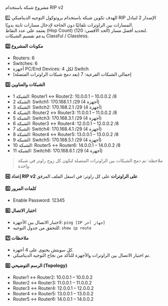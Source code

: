 مشروع شبكة باستخدام RIP v2

1️⃣ الهدف
تكوين شبكة باستخدام بروتوكول التوجيه الديناميكي RIP الإصدار 2 لتبادل المسارات بين الراوترات تلقائيًا دون الحاجة لإدخال مسارات ثابتة يدويًا.  
يعتمد على عدد النقاط (Hop Count) لتحديد أفضل مسار (الحد الأقصى: 120).  
يدعم تقسيم الشبكات Classful / Classless.

**2️⃣ مكونات المشروع**
- Routers: 6
- Switches: 6
- أجهزة PC/End Devices: 4 لكل Switch
- إجمالي الشبكات الفرعية: 7 (بعد دمج شبكات الراوترات المتصلة)

**3️⃣ الشبكات والعناوين**
- الشبكة 1: Router1 ↔ Router2: 10.0.0.1 – 10.0.0.2 /8
- الشبكة 2: Switch1: 170.168.1.1 /29 (4 أجهزة)
- الشبكة 3: Switch2: 170.168.2.1 /29 (4 أجهزة)
- الشبكة 4: Router2 ↔ Router3: 11.0.0.1 – 11.0.0.2 /8
- الشبكة 5: Switch3: 170.168.3.1 /29 (4 أجهزة)
- الشبكة 6: Router3 ↔ Router4: 12.0.0.1 – 12.0.0.2 /8
- الشبكة 7: Switch4: 170.168.4.1 /29 (4 أجهزة)
- الشبكة 8: Router4 ↔ Router5: 13.0.0.1 – 13.0.0.2 /8
- الشبكة 9: Switch5: 170.168.5.1 /29 (4 أجهزة)
- الشبكة 10: Router5 ↔ Router6: 14.0.0.1 – 14.0.0.2 /8
- الشبكة 11: Switch6: 170.168.6.1 /29 (4 أجهزة)

> ملاحظة: تم دمج الشبكات بين الراوترات المتصلة لتكون كل زوج راوتر في شبكة واحدة.

**4️⃣ إعداد RIP v2 على الراوترات**
على كل راوتر: في اسفل الملف المرفق


**5️⃣ كلمات المرور**
- Enable Password: 12345

**6️⃣ اختبار الاتصال**
- لاختبار الاتصال بين الأجهزة: `ping [IP جهاز آخر]`
- للتحقق من جدول التوجيه: `show ip route`

**7️⃣ ملاحظات**
- كل سويتش يحتوي على 4 أجهزة.
- تم اختبار الاتصال بين الراوترات والأجهزة للتأكد من نجاح التوجيه الديناميكي.

**8️⃣ الرسم التوضيحي (Topology)**
- Router1 ↔ Router2: 10.0.0.1 – 10.0.0.2
- Router2 ↔ Router3: 11.0.0.1 – 11.0.0.2
- Router3 ↔ Router4: 12.0.0.1 – 12.0.0.2
- Router4 ↔ Router5: 13.0.0.1 – 13.0.0.2
- Router5 ↔ Router6: 14.0.0.1 – 14.0.0.2
